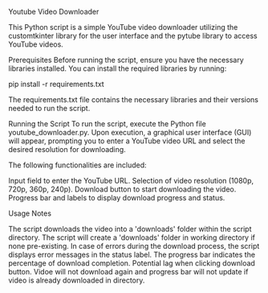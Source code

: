 Youtube Video Downloader

This Python script is a simple YouTube video downloader utilizing the customtkinter library for the user interface and the pytube library to access YouTube videos.

Prerequisites
Before running the script, ensure you have the necessary libraries installed. You can install the required libraries by running:

pip install -r requirements.txt

The requirements.txt file contains the necessary libraries and their versions needed to run the script.

Running the Script
To run the script, execute the Python file youtube_downloader.py. Upon execution, a graphical user interface (GUI) will appear, prompting you to enter a YouTube video URL and select the desired resolution for downloading.

The following functionalities are included:

Input field to enter the YouTube URL.
Selection of video resolution (1080p, 720p, 360p, 240p).
Download button to start downloading the video.
Progress bar and labels to display download progress and status.

Usage Notes

The script downloads the video into a 'downloads' folder within the script directory.
The script will create a 'downloads' folder in working directory if none pre-existing.
In case of errors during the download process, the script displays error messages in the status label.
The progress bar indicates the percentage of download completion.
Potential lag when clicking download button. 
Vidoe will not download again and progress bar will not update if video is already downloaded in directory.
